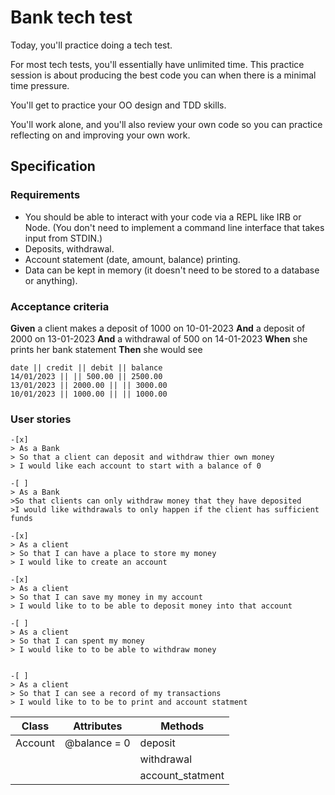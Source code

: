 # Bank tech test 
Today, you'll practice doing a tech test.

For most tech tests, you'll essentially have unlimited time. This practice session is about producing the best code you can when there is a minimal time pressure.

You'll get to practice your OO design and TDD skills.

You'll work alone, and you'll also review your own code so you can practice reflecting on and improving your own work.


## Specification

### Requirements
* You should be able to interact with your code via a REPL like IRB or Node. (You don't need to implement a command line interface that takes input from STDIN.)
* Deposits, withdrawal.
* Account statement (date, amount, balance) printing.
* Data can be kept in memory (it doesn't need to be stored to a database or anything).

### Acceptance criteria
**Given** a client makes a deposit of 1000 on 10-01-2023
**And** a deposit of 2000 on 13-01-2023
**And** a withdrawal of 500 on 14-01-2023
**When** she prints her bank statement
**Then** she would see

```
date || credit || debit || balance
14/01/2023 || || 500.00 || 2500.00
13/01/2023 || 2000.00 || || 3000.00
10/01/2023 || 1000.00 || || 1000.00

```

### User stories

```
-[x]
> As a Bank
> So that a client can deposit and withdraw thier own money   
> I would like each account to start with a balance of 0   

-[ ]
> As a Bank   
>So that clients can only withdraw money that they have deposited   
>I would like withdrawals to only happen if the client has sufficient funds   

-[x]
> As a client
> So that I can have a place to store my money 
> I would like to create an account

-[x]
> As a client
> So that I can save my money in my account
> I would like to to be able to deposit money into that account

-[ ]
> As a client
> So that I can spent my money 
> I would like to to be able to withdraw money


-[ ]
> As a client
> So that I can see a record of my transactions  
> I would like to to be to print and account statment
```

| Class       | Attributes   |Methods        |
| ----------- | ----------- |----------------|
| Account     | @balance = 0|      deposit   |
|             |             |     withdrawal |
|             |             |account_statment|